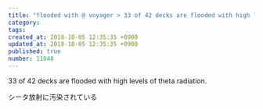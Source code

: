 ```yaml
---
title: "flooded with @ voyager > 33 of 42 decks are flooded with high levels of theta radiation. > シータ放射に汚染されている 2014-01-05"
category: 
tags: 
created_at: 2018-10-05 12:35:35 +0900
updated_at: 2018-10-05 12:35:35 +0900
published: true
number: 11048
---
```


33 of 42 decks are flooded with high levels of theta radiation.

シータ放射に汚染されている
